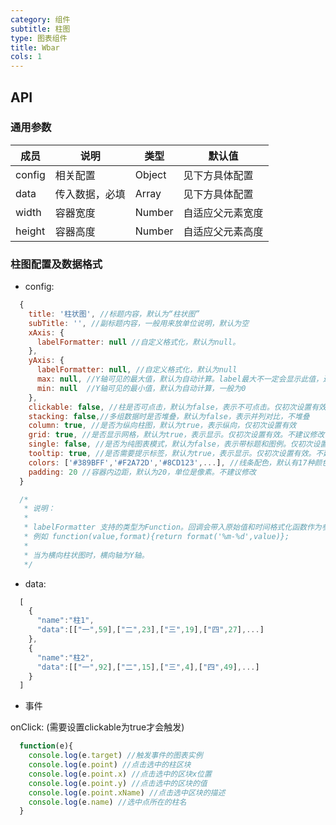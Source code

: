 ```yaml
---
category: 组件
subtitle: 柱图
type: 图表组件
title: Wbar
cols: 1
---
```



## API

### 通用参数

| 成员 | 说明 | 类型 | 默认值 |
|---|---|---|---|
| config | 相关配置 | Object | 见下方具体配置 |
| data | 传入数据，必填 | Array | 见下方具体配置 |
| width | 容器宽度 | Number | 自适应父元素宽度 |
| height | 容器高度 | Number | 自适应父元素高度 |

### 柱图配置及数据格式

* config:

```javascript
  {
    title: '柱状图', //标题内容，默认为“柱状图”
    subTitle: '', //副标题内容，一般用来放单位说明，默认为空
    xAxis: {
      labelFormatter: null //自定义格式化，默认为null。
    },
    yAxis: {
      labelFormatter: null, //自定义格式化，默认为null
      max: null, //Y轴可见的最大值，默认为自动计算。label最大不一定会显示此值，还与间隔有关。
      min: null  //Y轴可见的最小值，默认为自动计算，一般为0
    },
    clickable: false, //柱是否可点击，默认为false，表示不可点击。仅初次设置有效
    stacking: false,//多组数据时是否堆叠，默认为false，表示并列对比，不堆叠
    column: true, //是否为纵向柱图，默认为true，表示纵向，仅初次设置有效
    grid: true, //是否显示网格，默认为true，表示显示。仅初次设置有效。不建议修改
    single: false, //是否为纯图表模式，默认为false，表示带标题和图例。仅初次设置有效。不建议修改
    tooltip: true, //是否需要提示标签，默认为true，表示显示。仅初次设置有效。不建议修改
    colors: ['#389BFF','#F2A72D','#8CD123',...], //线条配色，默认有17种颜色。不建议修改
    padding: 20 //容器内边距，默认为20，单位是像素。不建议修改
  }

  /*
   * 说明：
   *
   * labelFormatter 支持的类型为Function。回调会带入原始值和时间格式化函数作为参数。返回值即为显示内容
   * 例如 function(value,format){return format('%m-%d',value)};
   *
   * 当为横向柱状图时，横向轴为Y轴。
   */
```

* data:

```javascript
  [
    {
      "name":"柱1",
      "data":[["一",59],["二",23],["三",19],["四",27],...]
    },
    {
      "name":"柱2",
      "data":[["一",92],["二",15],["三",4],["四",49],...]
    }
  ]
```

* 事件

onClick: (需要设置clickable为true才会触发)

```javascript
  function(e){
    console.log(e.target) //触发事件的图表实例
    console.log(e.point) //点击选中的柱区块
    console.log(e.point.x) //点击选中的区块x位置
    console.log(e.point.y) //点击选中的区块的值
    console.log(e.point.xName) //点击选中区块的描述
    console.log(e.name) //选中点所在的柱名
  }
```
